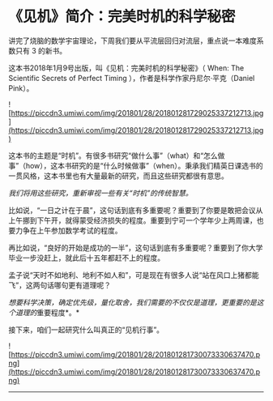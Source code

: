 # 《见机》简介：完美时机的科学秘密

讲完了烧脑的数学宇宙理论，下周我们要从平流层回归对流层，重点说一本难度系数只有 3 的新书。

这本书2018年1月9号出版，叫《见机：完美时机的科学秘密》（ When: The Scientific Secrets of Perfect Timing ），作者是科学作家丹尼尔·平克（Daniel Pink）。 

![https://piccdn3.umiwi.com/img/201801/28/201801281729025337212713.jpg](https://piccdn3.umiwi.com/img/201801/28/201801281729025337212713.jpg)

这本书的主题是“时机”。有很多书研究“做什么事”（what）和“怎么做事”（how），这本书研究的是“什么时候做事”（when）。秉承我们精英日课选书的一贯风格，这本书里也有大量最新的研究，而且这些研究都很有意思。

 *我们将用这些研究，重新审视一些有关“时机”的传统智慧。*

比如说，“一日之计在于晨”，这句话到底有多重要呢？重要到了你要是敢把会议从上午挪到下午开，就得蒙受经济损失的程度。重要到宁可一个学年少上两周课，也要力争在上午参加数学考试的程度。

再比如说，“良好的开始是成功的一半”，这句话到底有多重要呢？重要到了你大学毕业一步没赶上，就此后十五年都赶不上的程度。

孟子说“天时不如地利、地利不如人和”，可是现在有很多人说“站在风口上猪都能飞”，这两句话哪句更有道理呢？

 *想要科学决策，确定优先级，量化取舍，我们需要的不仅仅是道理，更重要的是这个道理的*重要程度*。*

接下来，咱们一起研究什么叫真正的“见机行事”。 

![https://piccdn3.umiwi.com/img/201801/28/201801281730073330637470.png](https://piccdn3.umiwi.com/img/201801/28/201801281730073330637470.png)

---
